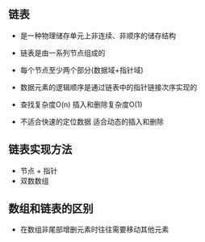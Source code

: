 ## 链表
  - 是一种物理储存单元上非连续、非顺序的储存结构
  - 链表是由一系列节点组成的
  - 每个节点至少两个部分(数据域+指针域)
  - 数据元素的逻辑顺序是通过链表中的指针链接次序实现的

  - 查找复杂度O(n) 插入和删除复杂度O(1)
  - 不适合快速的定位数据 适合动态的插入和删除

## 链表实现方法
  - 节点 + 指针
  - 双数数组

## 数组和链表的区别
  - 在数组非尾部增删元素时往往需要移动其他元素